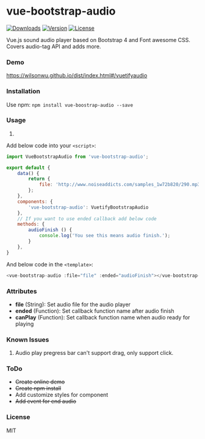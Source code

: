 # vue-bootstrap-audio
<a href="https://www.npmjs.com/package/vuetify-audio"><img src="https://img.shields.io/npm/dt/vuetify-audio.svg" alt="Downloads"></a>
<a href="https://www.npmjs.com/package/vuetify-audio"><img src="https://img.shields.io/npm/v/vuetify-audio.svg" alt="Version"></a>
<a href="https://www.npmjs.com/package/vuetify-audio"><img src="https://img.shields.io/npm/l/vuetify-audio.svg" alt="License"></a>

Vue.js sound audio player based on Bootstrap 4 and Font awesome CSS. Covers audio-tag API and adds more.

### Demo

https://wilsonwu.github.io/dist/index.html#/vuetifyaudio

### Installation

Use npm: ```npm install vue-boostrap-audio --save```

### Usage
1.
Add below code into your ```<script>```:
```js
import VueBootstrapAudio from 'vue-bootstrap-audio';

export default {
    data() {
        return {
            file: 'http://www.noiseaddicts.com/samples_1w72b820/290.mp3',
        };
    },
    components: {
        'vue-bootstrap-audio': VuetifyBootstrapAudio
    },
    // If you want to use ended callback add below code
    methods: {
        audioFinish () {
            console.log('You see this means audio finish.');
        }
    },
}

```

And below code in the ```<template>```:
```js
<vue-bootstrap-audio :file="file" :ended="audioFinish"></vue-bootstrap-audio>
```


### Attributes

 - **file** (String): Set audio file for the audio player
 - **ended** (Function): Set callback function name after audio finish
 - **canPlay** (Function): Set callback function name when audio ready for playing

### Known Issues
1. Audio play pregress bar can't support drag, only support click.

### ToDo

 - ~~Create online demo~~
 - ~~Create npm install~~
 - Add customize styles for component
 - ~~Add event for end audio~~

### License

MIT
